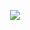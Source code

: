 <p align="center">
  <img src="https://raw.githubusercontent.com/fumeapp/skele/main/skele.jpg" />
</p>
